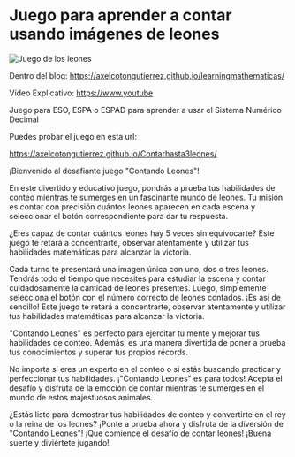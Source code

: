 # Juego para aprender a contar usando imágenes de leones


![Juego de los leones](https://axelcotongutierrez.github.io/learningmathematicas/assets/images//posts/SND/J01SND.jpg)

Dentro del blog: https://axelcotongutierrez.github.io/learningmathematicas/

Vídeo Explicativo: https://www.youtube

Juego para ESO, ESPA o ESPAD para aprender a usar el Sistema Numérico Decimal

Puedes probar el juego en esta url:

https://axelcotongutierrez.github.io/Contarhasta3leones/

¡Bienvenido al desafiante juego "Contando Leones"!

En este divertido y educativo juego, pondrás a prueba tus habilidades de conteo mientras te sumerges en un fascinante mundo de leones. Tu misión es contar con precisión cuántos leones aparecen en cada escena y seleccionar el botón correspondiente para dar tu respuesta.

¿Eres capaz de contar cuántos leones hay 5 veces sin equivocarte? Este juego te retará a concentrarte, observar atentamente y utilizar tus habilidades matemáticas para alcanzar la victoria.

Cada turno te presentará una imagen única con uno, dos o tres leones. Tendrás todo el tiempo que necesites para estudiar la escena y contar cuidadosamente la cantidad de leones presentes. Luego, simplemente selecciona el botón con el número correcto de leones contados. ¡Es así de sencillo! Este juego te retará a concentrarte, observar atentamente y utilizar tus habilidades matemáticas para alcanzar la victoria.

"Contando Leones" es perfecto para ejercitar tu mente y mejorar tus habilidades de conteo. Además, es una manera divertida de poner a prueba tus conocimientos y superar tus propios récords.

No importa si eres un experto en el conteo o si estás buscando practicar y perfeccionar tus habilidades. ¡"Contando Leones" es para todos! Acepta el desafío y disfruta de la emoción de contar mientras te sumerges en el mundo de estos majestuosos animales.

¿Estás listo para demostrar tus habilidades de conteo y convertirte en el rey o la reina de los leones? ¡Ponte a prueba ahora y disfruta de la diversión de "Contando Leones"! ¡Que comience el desafío de contar leones! ¡Buena suerte y diviértete jugando!
